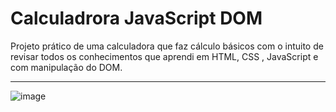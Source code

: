 # Calculadrora JavaScript DOM

Projeto prático de uma calculadora que faz cálculo básicos com o intuito de revisar todos os conhecimentos que aprendi em HTML, CSS , JavaScript
e com manipulação do DOM.
<hr/>

![image](https://github.com/WellesonRoberto/calculadrora-js/assets/126594189/a85a186e-3430-46a3-a636-95817af41c15)
